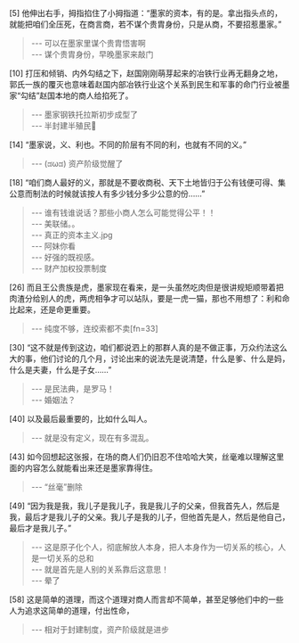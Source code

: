 
[5] 他伸出右手，拇指掐住了小拇指道：“墨家的资本，有的是。拿出指头点的，就能把咱们全压死，在商言商，若不谋个贵胄身份，只是从商，不要招惹墨家。”
>--- 可以在墨家里谋个贵胄悟害啊<br>
>--- 谋个贵胄身份，早晚墨家来敲门<br>

[10] 打压和倾销、内外勾结之下，赵国刚刚萌芽起来的冶铁行业再无翻身之地，郭氏一族的覆灭也意味着赵国内部冶铁行业这个关系到民生和军事的命门行业被墨家“勾结”赵国本地的商人给掐死了。
>--- 墨家钢铁托拉斯初步成型了<br>
>--- 半封建半殖民🐶<br>

[14] “墨家说，义、利也。不同的阶层有不同的利，也就有不同的义。”
>--- (ಡωಡ) 
资产阶级觉醒了<br>

[18] “咱们商人最好的义，那就是不要收商税、天下土地皆归于公有钱便可得、集公意而制法的时候就该按人有多少钱分多少公意的份……”
>--- 谁有钱谁说话？那些小商人怎么可能觉得公平！！<br>
>--- 美联储。。<br>
>--- 真正的资本主义.jpg<br>
>--- 阿妹你看<br>
>--- 好强的既视感。<br>
>--- 财产加权投票制度<br>

[26] 而且王公贵族是虎，墨家现在看来，是一头虽然吃肉但是很讲规矩顺带着把肉渣分给别人的虎，两虎相争才可以站队，要是一虎一猫，那也不用想了：利和命比起来，还是命更重要。
>--- 纯度不够，连绞索都不卖[fn=33]<br>

[30] “这不就是传到这边，咱们都说泗上的那群人真的是不做正事，万众约法这么大的事，他们讨论的几个月，讨论出来的说法先是说清楚，什么是爹、什么是妈，什么是夫妻，什么是子女……”
>--- 是民法典，是罗马！<br>
>--- 婚姻法？<br>

[40] 以及最后最重要的，比如什么叫人。
>--- 就是没有定义，现在有多混乱。<br>

[43] 如今回想起这张报，在场的商人们仍旧忍不住哈哈大笑，丝毫难以理解这里面的内容怎么就能看出来还是墨家靠得住。
>--- “丝毫”删除<br>

[49] “因为我是我，我儿子是我儿子，我是我儿子的父亲，但我首先人，然后是我，最后才是我儿子的父亲。我儿子是我的儿子，但他首先是人，然后是他自己，最后才是我儿子。”
>--- 这是原子化个人，彻底解放人本身，把人本身作为一切关系的核心，人是一切关系的总和<br>
>--- 就是首先是人别的关系靠后这意思！<br>
>--- 晕了<br>

[58] 这是简单的道理，而这个道理对商人而言却不简单，甚至足够他们中的一些人为追求这简单的道理，付出性命，
>--- 相对于封建制度，资产阶级就是进步<br>
